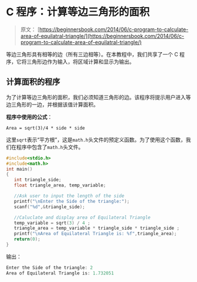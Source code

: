 # C 程序：计算等边三角形的面积

> 原文： [https://beginnersbook.com/2014/06/c-program-to-calculate-area-of-equilatral-triangle/](https://beginnersbook.com/2014/06/c-program-to-calculate-area-of-equilatral-triangle/)

等边三角形具有相等的边（所有三边相等）。在本教程中，我们共享了一个 C 程序，它将三角形边作为输入，将区域计算和显示为输出。

## 计算面积的程序

为了计算等边三角形的面积，我们必须知道三角形的边。该程序将提示用户进入等边三角形的一边，并根据该值计算面积。

**程序中使用的公式**：

`Area = sqrt(3)/4 * side * side`

这里`sqrt`表示“平方根”，这是`math.h`头文件的预定义函数。为了使用这个函数，我们在程序中包含了`math.h`头文件。

```c
#include<stdio.h>
#include<math.h>
int main()
{
   int triangle_side;
   float triangle_area, temp_variable;

   //Ask user to input the length of the side
   printf("\nEnter the Side of the triangle:");
   scanf("%d",&triangle_side);

   //Caluclate and display area of Equilateral Triangle
   temp_variable = sqrt(3) / 4 ;
   triangle_area = temp_variable * triangle_side * triangle_side ;
   printf("\nArea of Equilateral Triangle is: %f",triangle_area);
   return(0);
}
```

输出：

```c
Enter the Side of the triangle: 2
Area of Equilateral Triangle is: 1.732051
```